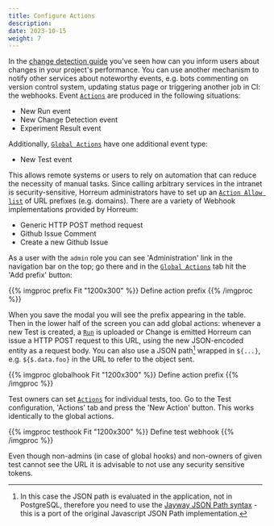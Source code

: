 ```yaml
---
title: Configure Actions
description: 
date: 2023-10-15
weight: 7
---
```



In the [change detection guide](/docs/tasks/configure-change-detection) you've seen how can you inform users about changes in your project's performance. You can use another mechanism to notify other services about noteworthy events, e.g. bots commenting on version control system, updating status page or triggering another job in CI: the webhooks. Event [`Actions`](/docs/concepts/core-concepts#actions) are produced in the following situations:

- New Run event
- New Change Detection event
- Experiment Result event

Additionally, [`Global Actions`](/docs/concepts/core-concepts#global-action) have one additional event type:

- New Test event

This allows remote systems or users to rely on automation that can reduce the necessity of manual tasks. Since calling arbitrary services in the intranet is security-sensitive, Horreum administrators have to set up an [`Action Allow list`](/docs/concepts/core-concepts#action-allow-list) of URL prefixes (e.g. domains). There are a variety of Webhook implementations provided by Horreum:

- Generic HTTP POST method request
- Github Issue Comment
- Create a new Github Issue

As a user with the `admin` role you can see 'Administration' link in the navigation bar on the top; go there and in the [`Global Actions`](/docs/concepts/core-concepts#global-actions) tab hit the 'Add prefix' button:

{{% imgproc prefix Fit "1200x300" %}}
Define action prefix
{{% /imgproc %}}

When you save the modal you will see the prefix appearing in the table. Then in the lower half of the screen you can add global actions: whenever a new Test is created, a [`Run`](/docs/concepts/core-concepts#run) is uploaded or Change is emitted Horreum can issue a HTTP POST request to this URL, using the new JSON-encoded entity as a request body. You can also use a JSON path[^1] wrapped in `${...}`, e.g. `${$.data.foo}` in the URL to refer to the object sent.

{{% imgproc globalhook Fit "1200x300" %}}
Define action prefix
{{% /imgproc %}}

Test owners can set [`Actions`](/docs/concepts/core-concepts#actions) for individual tests, too. Go to the Test configuration, 'Actions' tab and press the 'New Action' button. This works identically to the global actions.

{{% imgproc testhook Fit "1200x300" %}}
Define test webhook
{{% /imgproc %}}

Even though non-admins (in case of global hooks) and non-owners of given test cannot see the URL it is advisable to not use any security sensitive tokens.

[^1]: In this case the JSON path is evaluated in the application, not in PostgreSQL, therefore you need to use the [Jayway JSON Path syntax](https://github.com/json-path/JsonPath) - this is a port of the original Javascript JSON Path implementation.
